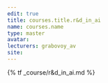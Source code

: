 ```yaml
---
edit: true
title: courses.title.r&d_in_ai
name: courses.name
type: master
avatar:
lecturers: grabovoy_av
site: 
---
```


{% tf _course/r&d_in_ai.md %}

